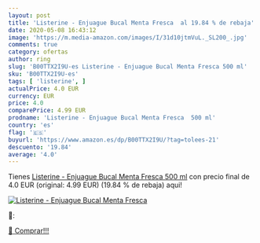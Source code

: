 ```yaml
---
layout: post
title: 'Listerine - Enjuague Bucal Menta Fresca  al 19.84 % de rebaja'
date: 2020-05-08 16:43:12
image: 'https://m.media-amazon.com/images/I/31d10jtmVuL._SL200_.jpg'
comments: true
category: ofertas
author: ring
slug: 'B00TTX2I9U-es Listerine - Enjuague Bucal Menta Fresca 500 ml'
sku: 'B00TTX2I9U-es'
tags: [ 'listerine', ]
actualPrice: 4.0 EUR
currency: EUR
price: 4.0
comparePrice: 4.99 EUR
prodname: 'Listerine - Enjuague Bucal Menta Fresca  500 ml'
country: 'es'
flag: '🇪🇸'
buyurl: 'https://www.amazon.es/dp/B00TTX2I9U/?tag=tolees-21'
descuento: '19.84'
average: '4.0'
---
```


Tienes [Listerine - Enjuague Bucal Menta Fresca  500 ml](https://www.amazon.es/dp/B00TTX2I9U/?tag=tolees-21) con precio final de  4.0 EUR (original: 4.99 EUR) (19.84 %  de rebaja) aqui!

[![Listerine - Enjuague Bucal Menta Fresca ](https://m.media-amazon.com/images/I/31d10jtmVuL._SL200_.jpg)](https://www.amazon.es/dp/B00TTX2I9U/?tag=tolees-21)

🔎:


[🛒 Comprar!!!](https://www.amazon.es/dp/B00TTX2I9U/?tag=tolees-21)
